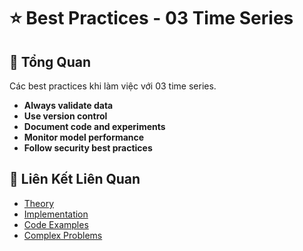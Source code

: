 # ⭐ Best Practices - 03 Time Series

## 🎯 Tổng Quan

Các best practices khi làm việc với 03 time series.

- **Always validate data**
- **Use version control**
- **Document code and experiments**
- **Monitor model performance**
- **Follow security best practices**

## 🔗 Liên Kết Liên Quan

- [Theory](./THEORY_03_time_series.md)
- [Implementation](./IMPLEMENTATION_03_time_series.md)
- [Code Examples](./CODE_EXAMPLES_03_time_series.md)
- [Complex Problems](./COMPLEX_PROBLEMS.md)
